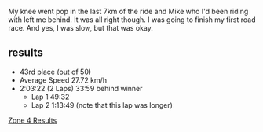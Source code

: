 My knee went pop in the last 7km of the ride and Mike who I'd been riding with left me behind. It was all right though. I was going to finish my first road race. And yes, I was slow, but that was okay. 

## results
* 43rd place (out of 50)
* Average Speed 27.72 km/h
* 2:03:22 (2 Laps) 33:59 behind winner
	* Lap 1 49:32
	* Lap 2 1:13:49 (note that this lap was longer)

[Zone 4 Results](https://zone4.ca/race/2022-05-07/b8ae91b0/results/)